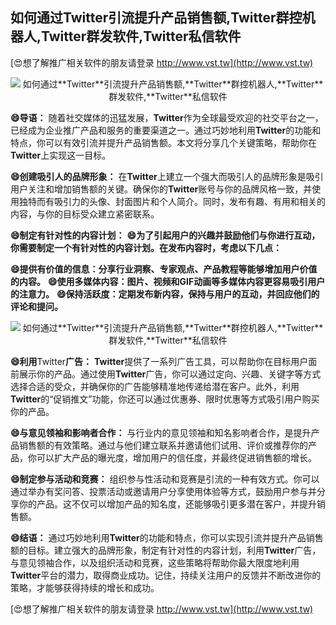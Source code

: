 ## **如何通过**Twitter**引流提升产品销售额,**Twitter**群控机器人,**Twitter**群发软件,**Twitter**私信软件**

[😍想了解推广相关软件的朋友请登录 http://www.vst.tw](http://www.vst.tw)

 <center><img src="https://vst.tw/MP4/tuiguang/png/1.png" alt="如何通过**Twitter**引流提升产品销售额,**Twitter**群控机器人,**Twitter**群发软件,**Twitter**私信软件"></center>

**😄导语：**
随着社交媒体的迅猛发展，**Twitter**作为全球最受欢迎的社交平台之一，已经成为企业推广产品和服务的重要渠道之一。通过巧妙地利用**Twitter**的功能和特点，你可以有效引流并提升产品销售额。本文将分享几个关键策略，帮助你在**Twitter**上实现这一目标。

**😄创建吸引人的品牌形象：**
在**Twitter**上建立一个强大而吸引人的品牌形象是吸引用户关注和增加销售额的关键。确保你的**Twitter**账号与你的品牌风格一致，并使用独特而有吸引力的头像、封面图片和个人简介。同时，发布有趣、有用和相关的内容，与你的目标受众建立紧密联系。

**😄制定有针对性的内容计划：**
**😄为了引起用户的兴趣并鼓励他们与你进行互动，你需要制定一个有针对性的内容计划。在发布内容时，考虑以下几点：**

**😄提供有价值的信息：分享行业洞察、专家观点、产品教程等能够增加用户价值的内容。**
**😄使用多媒体内容：图片、视频和GIF动画等多媒体内容更容易吸引用户的注意力。**
**😄保持活跃度：定期发布新内容，保持与用户的互动，并回应他们的评论和提问。**

 <center><img src="https://vst.tw/MP4/tuiguang/png/3.png" alt="如何通过**Twitter**引流提升产品销售额,**Twitter**群控机器人,**Twitter**群发软件,**Twitter**私信软件"></center>

**😄利用**Twitter**广告：**
**Twitter**提供了一系列广告工具，可以帮助你在目标用户面前展示你的产品。通过使用**Twitter**广告，你可以通过定向、兴趣、关键字等方式选择合适的受众，并确保你的广告能够精准地传递给潜在客户。此外，利用**Twitter**的“促销推文”功能，你还可以通过优惠券、限时优惠等方式吸引用户购买你的产品。

**😄与意见领袖和影响者合作：**
与行业内的意见领袖和知名影响者合作，是提升产品销售额的有效策略。通过与他们建立联系并邀请他们试用、评价或推荐你的产品，你可以扩大产品的曝光度，增加用户的信任度，并最终促进销售额的增长。

**😄制定参与活动和竞赛：**
组织参与性活动和竞赛是引流的一种有效方式。你可以通过举办有奖问答、投票活动或邀请用户分享使用体验等方式，鼓励用户参与并分享你的产品。这不仅可以增加产品的知名度，还能够吸引更多潜在客户，并提升销售额。

**😄结语：**
通过巧妙地利用**Twitter**的功能和特点，你可以实现引流并提升产品销售额的目标。建立强大的品牌形象，制定有针对性的内容计划，利用**Twitter**广告，与意见领袖合作，以及组织活动和竞赛，这些策略将帮助你最大限度地利用**Twitter**平台的潜力，取得商业成功。记住，持续关注用户的反馈并不断改进你的策略，才能够获得持续的增长和成功。

[😍想了解推广相关软件的朋友请登录 http://www.vst.tw](http://www.vst.tw)



